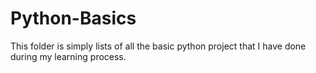 # Python-Basics

This folder is simply lists of all the basic python project that I have done during my learning process.
